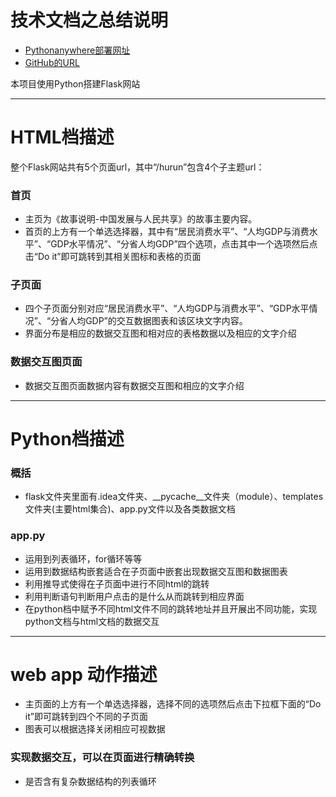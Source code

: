 # 技术文档之总结说明

* [Pythonanywhere部署网址](http://cicilee22lym.pythonanywhere.com/)
* [GitHub的URL](https://github.com/Carlalyz/flask)

本项目使用Python搭建Flask网站

---

# HTML档描述

整个Flask网站共有5个页面url，其中“/hurun”包含4个子主题url：

### 首页
- 主页为《故事说明-中国发展与人民共享》的故事主要内容。
- 首页的上方有一个单选选择器，其中有“居民消费水平”、“人均GDP与消费水平”、“GDP水平情况”、“分省人均GDP”四个选项，点击其中一个选项然后点击“Do it”即可跳转到其相关图标和表格的页面

### 子页面
- 四个子页面分别对应“居民消费水平”、“人均GDP与消费水平”、“GDP水平情况”、“分省人均GDP”的交互数据图表和该区块文字内容。
- 界面分布是相应的数据交互图和相对应的表格数据以及相应的文字介绍

### 数据交互图页面
- 数据交互图页面数据内容有数据交互图和相应的文字介绍

---

# Python档描述

### 概括
- flask文件夹里面有.idea文件夹、__pycache__文件夹（module）、templates文件夹(主要html集合)、app.py文件以及各类数据文档

### app.py
- 运用到列表循环，for循环等等
- 运用到数据结构嵌套适合在子页面中嵌套出现数据交互图和数据图表
- 利用推导式使得在子页面中进行不同html的跳转
- 利用判断语句判断用户点击的是什么从而跳转到相应界面
- 在python档中赋予不同html文件不同的跳转地址并且开展出不同功能，实现python文档与html文档的数据交互

---

# web app 动作描述
- 主页面的上方有一个单选选择器，选择不同的选项然后点击下拉框下面的“Do it”即可跳转到四个不同的子页面
- 图表可以根据选择关闭相应可视数据

### 实现数据交互，可以在页面进行精确转换
- 是否含有复杂数据结构的列表循环

